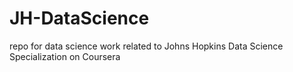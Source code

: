 # JH-DataScience
repo for data science work related to Johns Hopkins Data Science Specialization on Coursera
